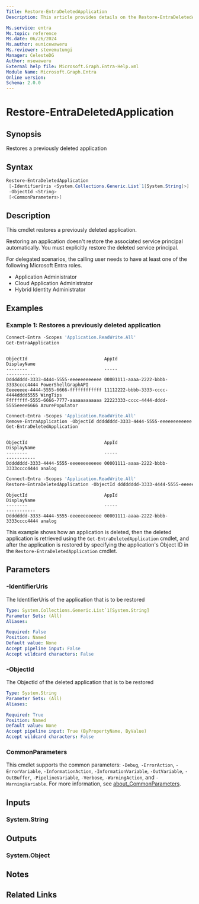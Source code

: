 ```yaml
---
Title: Restore-EntraDeletedApplication
Description: This article provides details on the Restore-EntraDeletedApplication command.

Ms.service: entra
Ms.topic: reference
Ms.date: 06/26/2024
Ms.author: eunicewaweru
Ms.reviewer: stevemutungi
Manager: CelesteDG
Author: msewaweru
External help file: Microsoft.Graph.Entra-Help.xml
Module Name: Microsoft.Graph.Entra
Online version:
Schema: 2.0.0
---
```


# Restore-EntraDeletedApplication

## Synopsis

Restores a previously deleted application

## Syntax

```powershell
Restore-EntraDeletedApplication 
 [-IdentifierUris <System.Collections.Generic.List`1[System.String]>]
 -ObjectId <String> 
 [<CommonParameters>]
```

## Description

This cmdlet restores a previously deleted application.

Restoring an application doesn't restore the associated service principal automatically. You must explicitly restore the deleted service principal.

For delegated scenarios, the calling user needs to have at least one of the following Microsoft Entra roles.

- Application Administrator
- Cloud Application Administrator
- Hybrid Identity Administrator

## Examples

### Example 1: Restores a previously deleted application

```powershell
Connect-Entra -Scopes 'Application.ReadWrite.All'
Get-EntraApplication
```

```Output

ObjectId                             AppId                                DisplayName
--------                             -----                                -----------
Dddddddd-3333-4444-5555-eeeeeeeeeeee 00001111-aaaa-2222-bbbb-3333cccc4444 PowerShellGraphAPI
Eeeeeeee-4444-5555-6666-ffffffffffff 11112222-bbbb-3333-cccc-4444dddd5555 WingTips
Ffffffff-5555-6666-7777-aaaaaaaaaaaa 22223333-cccc-4444-dddd-5555eeee6666 AzurePopulator
```

```powershell
Connect-Entra -Scopes 'Application.ReadWrite.All'
Remove-EntraApplication -ObjectId dddddddd-3333-4444-5555-eeeeeeeeeeee
Get-EntraDeletedApplication
```

```Output

ObjectId                             AppId                                DisplayName
--------                             -----                                -----------
Dddddddd-3333-4444-5555-eeeeeeeeeeee 00001111-aaaa-2222-bbbb-3333cccc4444 analog
```

```powershell
Connect-Entra -Scopes 'Application.ReadWrite.All'
Restore-EntraDeletedApplication -ObjectId dddddddd-3333-4444-5555-eeeeeeeeeeee
```

```Output
ObjectId                             AppId                                DisplayName
--------                             -----                                -----------
Dddddddd-3333-4444-5555-eeeeeeeeeeee 00001111-aaaa-2222-bbbb-3333cccc4444 analog
```

This example shows how an application is deleted, then the deleted application is retrieved using the `Get-EntraDeletedApplication` cmdlet, and after the application is restored by specifying the application's Object ID in the `Restore-EntraDeletedApplication` cmdlet.

## Parameters

### -IdentifierUris

The IdentifierUris of the application that is to be restored

```yaml
Type: System.Collections.Generic.List`1[System.String]
Parameter Sets: (All)
Aliases:

Required: False
Position: Named
Default value: None
Accept pipeline input: False
Accept wildcard characters: False
```

### -ObjectId

The ObjectId of the deleted application that is to be restored

```yaml
Type: System.String
Parameter Sets: (All)
Aliases:

Required: True
Position: Named
Default value: None
Accept pipeline input: True (ByPropertyName, ByValue)
Accept wildcard characters: False
```

### CommonParameters

This cmdlet supports the common parameters: `-Debug`, `-ErrorAction`, `-ErrorVariable`, `-InformationAction`, `-InformationVariable`, `-OutVariable`, `-OutBuffer`, `-PipelineVariable`, `-Verbose`, `-WarningAction`, and `-WarningVariable`. For more information, see [about_CommonParameters](https://go.microsoft.com/fwlink/?LinkID=113216).

## Inputs

### System.String

## Outputs

### System.Object

## Notes

## Related Links

